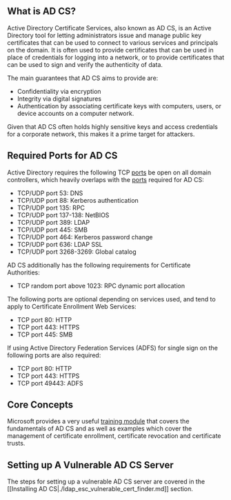 ## What is AD CS?

Active Directory Certificate Services, also known as AD CS, is an Active Directory tool for
letting administrators issue and manage public key certificates that can be used to
connect to various services and principals on the domain. It is often used to provide
certificates that can be used in place of credentials for logging into a network, or to
provide certificates that can be used to sign and verify the authenticity of data.

The main guarantees that AD CS aims to provide are:
- Confidentiality via encryption
- Integrity via digital signatures
- Authentication by associating certificate keys with computers, users, or device accounts
  on a computer network.

Given that AD CS often holds highly sensitive keys and access credentials for a corporate
network, this makes it a prime target for attackers.

## Required Ports for AD CS
Active Directory requires the following TCP [ports](https://www.encryptionconsulting.com/ports-required-for-active-directory-and-pki/) 
be open on all domain controllers, which heavily overlaps with the [ports](https://learn.microsoft.com/en-us/archive/blogs/pki/firewall-rules-for-active-directory-certificate-services) required for AD CS:

- TCP/UDP port 53: DNS
- TCP/UDP port 88: Kerberos authentication
- TCP/UDP port 135: RPC
- TCP/UDP port 137-138: NetBIOS
- TCP/UDP port 389: LDAP
- TCP/UDP port 445: SMB
- TCP/UDP port 464: Kerberos password change
- TCP/UDP port 636: LDAP SSL
- TCP/UDP port 3268-3269: Global catalog

AD CS additionally has the following requirements for Certificate Authorities:

- TCP random port above 1023: RPC dynamic port allocation

The following ports are optional depending on services used, and tend to apply to
Certificate Enrollment Web Services:

- TCP port 80: HTTP
- TCP port 443: HTTPS
- TCP port 445: SMB

If using Active Directory Federation Services (ADFS) for single sign on the following ports are
also required:

- TCP port 80: HTTP
- TCP port 443: HTTPS
- TCP port 49443: ADFS

## Core Concepts
Microsoft provides a very useful [training module](https://learn.microsoft.com/en-us/training/modules/implement-manage-active-directory-certificate-services/) 
that covers the fundamentals of AD CS and as well as examples which cover the management of certificate enrollment, certificate revocation and certificate trusts.

## Setting up A Vulnerable AD CS Server
The steps for setting up a vulnerable AD CS server are covered in the [[Installing AD CS|./ldap_esc_vulnerable_cert_finder.md]] section.
